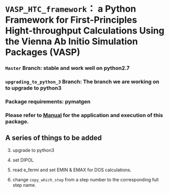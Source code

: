 # `VASP_HTC_framework`： a Python Framework for First-Principles Hight-throughput Calculations Using the Vienna Ab Initio Simulation Packages (VASP)

### `Master` Branch: stable and work well on python2.7
### `upgrading_to_python_3` Branch: The branch we are working on to upgrade to python3

### Package requirements: pymatgen

### Please refer to [Manual](https://github.com/bitsoal/VASP_HTC_framework/blob/upgrade_to_python_3/Manual.md) for the application and execution of this package.

  
## A series of things to be added

		
3. upgrade to python3
	
7. set DIPOL

8. read e_fermi and set EMIN & EMAX for DOS calculations.  

9. change `copy_which_step` from a step number to the corresponding full step name.   
